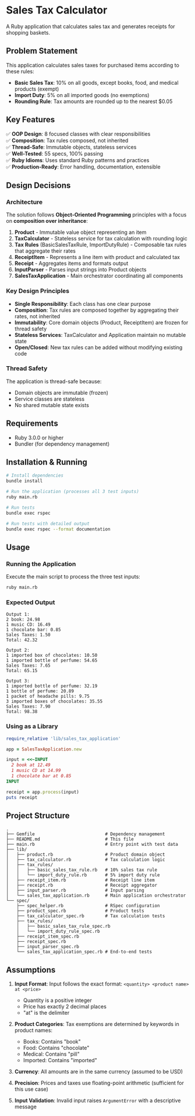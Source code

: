 # Sales Tax Calculator

A Ruby application that calculates sales tax and generates receipts for shopping baskets.

## Problem Statement

This application calculates sales taxes for purchased items according to these rules:

- **Basic Sales Tax**: 10% on all goods, except books, food, and medical products (exempt)
- **Import Duty**: 5% on all imported goods (no exemptions)
- **Rounding Rule**: Tax amounts are rounded up to the nearest $0.05

## Key Features

✅ **OOP Design**: 8 focused classes with clear responsibilities  
✅ **Composition**: Tax rules composed, not inherited  
✅ **Thread-Safe**: Immutable objects, stateless services  
✅ **Well-Tested**: 55 specs, 100% passing  
✅ **Ruby Idioms**: Uses standard Ruby patterns and practices  
✅ **Production-Ready**: Error handling, documentation, extensible

## Design Decisions

### Architecture

The solution follows **Object-Oriented Programming** principles with a focus on **composition over inheritance**:

1. **Product** - Immutable value object representing an item
2. **TaxCalculator** - Stateless service for tax calculation with rounding logic
3. **Tax Rules** (BasicSalesTaxRule, ImportDutyRule) - Composable tax rules that aggregate their rates
4. **ReceiptItem** - Represents a line item with product and calculated tax
5. **Receipt** - Aggregates items and formats output
6. **InputParser** - Parses input strings into Product objects
7. **SalesTaxApplication** - Main orchestrator coordinating all components

### Key Design Principles

- **Single Responsibility**: Each class has one clear purpose
- **Composition**: Tax rules are composed together by aggregating their rates, not inherited
- **Immutability**: Core domain objects (Product, ReceiptItem) are frozen for thread safety
- **Stateless Services**: TaxCalculator and Application maintain no mutable state
- **Open/Closed**: New tax rules can be added without modifying existing code

### Thread Safety

The application is thread-safe because:

- Domain objects are immutable (frozen)
- Service classes are stateless
- No shared mutable state exists

## Requirements

- Ruby 3.0.0 or higher
- Bundler (for dependency management)

## Installation & Running

```bash
# Install dependencies
bundle install

# Run the application (processes all 3 test inputs)
ruby main.rb

# Run tests
bundle exec rspec

# Run tests with detailed output
bundle exec rspec --format documentation
```

## Usage

### Running the Application

Execute the main script to process the three test inputs:

```bash
ruby main.rb
```

### Expected Output

```
Output 1:
2 book: 24.98
1 music CD: 16.49
1 chocolate bar: 0.85
Sales Taxes: 1.50
Total: 42.32

Output 2:
1 imported box of chocolates: 10.50
1 imported bottle of perfume: 54.65
Sales Taxes: 7.65
Total: 65.15

Output 3:
1 imported bottle of perfume: 32.19
1 bottle of perfume: 20.89
1 packet of headache pills: 9.75
3 imported boxes of chocolates: 35.55
Sales Taxes: 7.90
Total: 98.38
```

### Using as a Library

```ruby
require_relative 'lib/sales_tax_application'

app = SalesTaxApplication.new

input = <<~INPUT
  2 book at 12.49
  1 music CD at 14.99
  1 chocolate bar at 0.85
INPUT

receipt = app.process(input)
puts receipt
```

## Project Structure

```
.
├── Gemfile                           # Dependency management
├── README.md                         # This file
├── main.rb                           # Entry point with test data
├── lib/
│   ├── product.rb                    # Product domain object
│   ├── tax_calculator.rb             # Tax calculation logic
│   ├── tax_rules/
│   │   ├── basic_sales_tax_rule.rb   # 10% sales tax rule
│   │   └── import_duty_rule.rb       # 5% import duty rule
│   ├── receipt_item.rb               # Receipt line item
│   ├── receipt.rb                    # Receipt aggregator
│   ├── input_parser.rb               # Input parsing
│   └── sales_tax_application.rb      # Main application orchestrator
└── spec/
    ├── spec_helper.rb                # RSpec configuration
    ├── product_spec.rb               # Product tests
    ├── tax_calculator_spec.rb        # Tax calculation tests
    ├── tax_rules/
    │   ├── basic_sales_tax_rule_spec.rb
    │   └── import_duty_rule_spec.rb
    ├── receipt_item_spec.rb
    ├── receipt_spec.rb
    ├── input_parser_spec.rb
    └── sales_tax_application_spec.rb # End-to-end tests
```

## Assumptions

1. **Input Format**: Input follows the exact format: `<quantity> <product name> at <price>`

   - Quantity is a positive integer
   - Price has exactly 2 decimal places
   - "at" is the delimiter

2. **Product Categories**: Tax exemptions are determined by keywords in product names:

   - Books: Contains "book"
   - Food: Contains "chocolate"
   - Medical: Contains "pill"
   - Imported: Contains "imported"

3. **Currency**: All amounts are in the same currency (assumed to be USD)

4. **Precision**: Prices and taxes use floating-point arithmetic (sufficient for this use case)

5. **Input Validation**: Invalid input raises `ArgumentError` with a descriptive message

